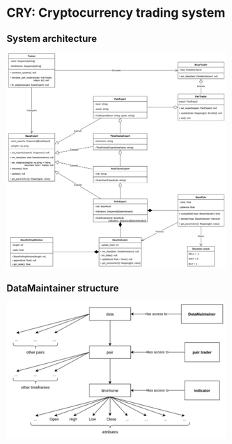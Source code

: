 # CRY: Cryptocurrency trading system

## System architecture
![System architecture ](./resources/uml.png)

## DataMaintainer structure
![DataMaintainer structure ](./resources/DataMaintainer.png)